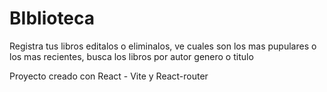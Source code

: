 # BIblioteca

Registra tus libros editalos o eliminalos, ve cuales son los mas pupulares o los mas recientes, busca los libros por autor genero o titulo

Proyecto creado con React - Vite y React-router
